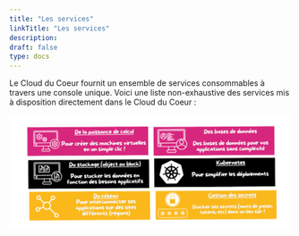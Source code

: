 ```yaml
---
title: "Les services"
linkTitle: "Les services"
description:
draft: false
type: docs
---
```


Le Cloud du Coeur fournit un ensemble de services consommables à travers une console unique.
Voici une liste non-exhaustive des services mis à disposition directement dans le Cloud du Coeur :

![](services.png)
